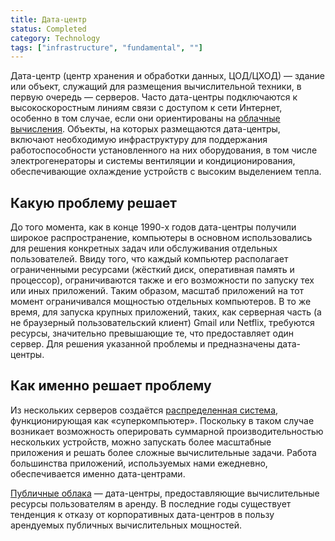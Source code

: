 ```yaml
---
title: Дата-центр
status: Completed
category: Technology
tags: ["infrastructure", "fundamental", ""]
---
```


Дата-центр (центр хранения и обработки данных, ЦОД/ЦХОД) — здание или объект, служащий для размещения вычислительной техники, в первую очередь — серверов.
Часто дата-центры подключаются к высокоскоростным линиям связи с доступом к сети Интернет, особенно в том случае, если они ориентированы на [облачные вычисления](/ru/cloud-computing/).
Объекты, на которых размещаются дата-центры, включают необходимую инфраструктуру для поддержания работоспособности установленного на них оборудования, в том числе электрогенераторы и 
системы вентиляции и кондиционирования, обеспечивающие охлаждение устройств с высоким выделением тепла.

## Какую проблему решает

До того момента, как в конце 1990-х годов дата-центры получили широкое распространение, компьютеры в основном использовались для решения конкретных задач или обслуживания отдельных пользователей.
Ввиду того, что каждый компьютер располагает ограниченными ресурсами (жёсткий диск, оперативная память и процессор), ограничиваются также и его возможности 
по запуску тех или иных приложений.
Таким образом, масштаб приложений на тот момент ограничивался мощностью отдельных компьютеров.
В то же время, для запуска крупных приложений, таких, как серверная часть (а не браузерный пользовательский клиент) Gmail или Netflix, требуются ресурсы, значительно превышающие те, 
что предоставляет один сервер.
Для решения указанной проблемы и предназначены дата-центры.

## Как именно решает проблему

Из нескольких серверов создаётся [распределенная система](/distributed-systems/), функционирующая как «суперкомпьютер».
Поскольку в таком случае возникает возможность оперировать суммарной производительностью нескольких устройств, можно запускать более масштабные приложения и решать 
более сложные вычислительные задачи.
Работа большинства приложений, используемых нами ежедневно, обеспечивается именно дата-центрами.

[Публичные облака](/ru/cloud-computing/) — дата-центры, предоставляющие вычислительные ресурсы пользователям в аренду.
В последние годы существует тенденция к отказу от корпоративных дата-центров в пользу арендуемых публичных вычислительных мощностей.
